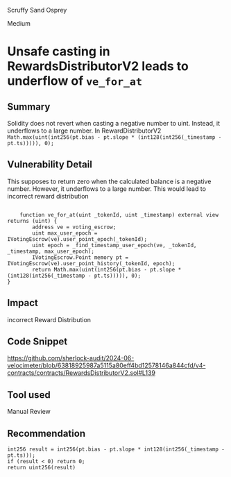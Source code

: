 Scruffy Sand Osprey

Medium

# Unsafe casting in RewardsDistributorV2 leads to underflow of `ve_for_at`

## Summary
Solidity does not revert when casting a negative number to uint. Instead, it underflows to a large number.
In RewardDistributorV2
`Math.max(uint(int256(pt.bias - pt.slope * (int128(int256(_timestamp - pt.ts))))), 0);`

## Vulnerability Detail
This supposes to return zero when the calculated balance is a negative number. However, it underflows to a large
number.
This would lead to incorrect reward distribution 
```solidity

    function ve_for_at(uint _tokenId, uint _timestamp) external view returns (uint) {
        address ve = voting_escrow;
        uint max_user_epoch = IVotingEscrow(ve).user_point_epoch(_tokenId);
        uint epoch = _find_timestamp_user_epoch(ve, _tokenId, _timestamp, max_user_epoch);
        IVotingEscrow.Point memory pt = IVotingEscrow(ve).user_point_history(_tokenId, epoch);
        return Math.max(uint(int256(pt.bias - pt.slope * (int128(int256(_timestamp - pt.ts))))), 0);
}
```
## Impact
incorrect Reward Distribution

## Code Snippet
https://github.com/sherlock-audit/2024-06-velocimeter/blob/63818925987a5115a80eff4bd12578146a844cfd/v4-contracts/contracts/RewardsDistributorV2.sol#L139

## Tool used
Manual Review

## Recommendation
```solidity
int256 result = int256(pt.bias - pt.slope * int128(int256(_timestamp - pt.ts)));
if (result < 0) return 0;
return uint256(result)
```